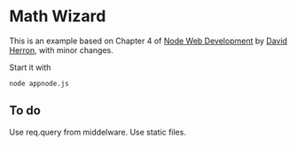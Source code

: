 # Math Wizard

This is an example based on Chapter 4 of [Node Web Development](http://www.amazon.com/Node-Web-Development-David-Herron/dp/184951514X) by [David Herron](http://davidherron.com/), with minor changes.

Start it with

    node appnode.js
	
## To do

Use req.query from middelware.
Use static files.
